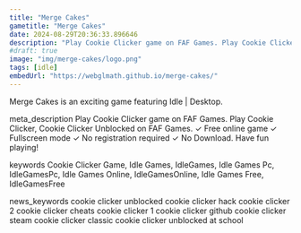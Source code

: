 ```yaml
---
title: "Merge Cakes"
gametitle: "Merge Cakes"
date: 2024-08-29T20:36:33.896646
description: "Play Cookie Clicker game on FAF Games. Play Cookie Clicker, Cookie Clicker Unblocked on FAF Games. ✓ Free online game ✓ Fullscreen mode ✓ No registration required ✓ No Download. Have fun playing!"
#draft: true
image: "img/merge-cakes/logo.png"
tags: [idle]
embedUrl: "https://webglmath.github.io/merge-cakes/"
---
```


Merge Cakes is an exciting game featuring Idle | Desktop.

meta_description
Play Cookie Clicker game on FAF Games. Play Cookie Clicker, Cookie Clicker Unblocked on FAF Games. ✓ Free online game ✓ Fullscreen mode ✓ No registration required ✓ No Download. Have fun playing!


keywords
Cookie Clicker Game, Idle Games, IdleGames, Idle Games Pc, IdleGamesPc, Idle Games Online, IdleGamesOnline, Idle Games Free, IdleGamesFree


news_keywords
cookie clicker unblocked cookie clicker hack cookie clicker 2 cookie clicker cheats cookie clicker 1 cookie clicker github cookie clicker steam cookie clicker classic cookie clicker unblocked at school
